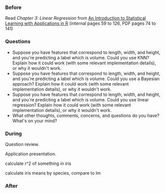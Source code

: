 ### Before

Read _Chapter 3: Linear Regression_ from [An Introduction to Statistical Learning with Applications in R](http://www-bcf.usc.edu/~gareth/ISL/ISLR%20First%20Printing.pdf) (internal pages 59 to 126, PDF pages 74 to 141)


### Questions

 * Suppose you have features that correspond to length, width, and height, and you're predicting a label which is volume. Could you use KNN? Explain how it could work (with some relevant implementation details), or why it wouldn't work.
 * Suppose you have features that correspond to length, width, and height, and you're predicting a label which is volume. Could you use a Bayesian approach? Explain how it could work (with some relevant implementation details), or why it wouldn't work.
 * Suppose you have features that correspond to length, width, and height, and you're predicting a label which is volume. Could you use linear regression? Explain how it could work (with some relevant implementation details), or why it wouldn't work.
 * What other thoughts, comments, concerns, and questions do you have? What's on your mind?


### During

Question review.

Application presentation.

calculate r^2 of something in iris

calculate iris means by species, compare to lm


### After

